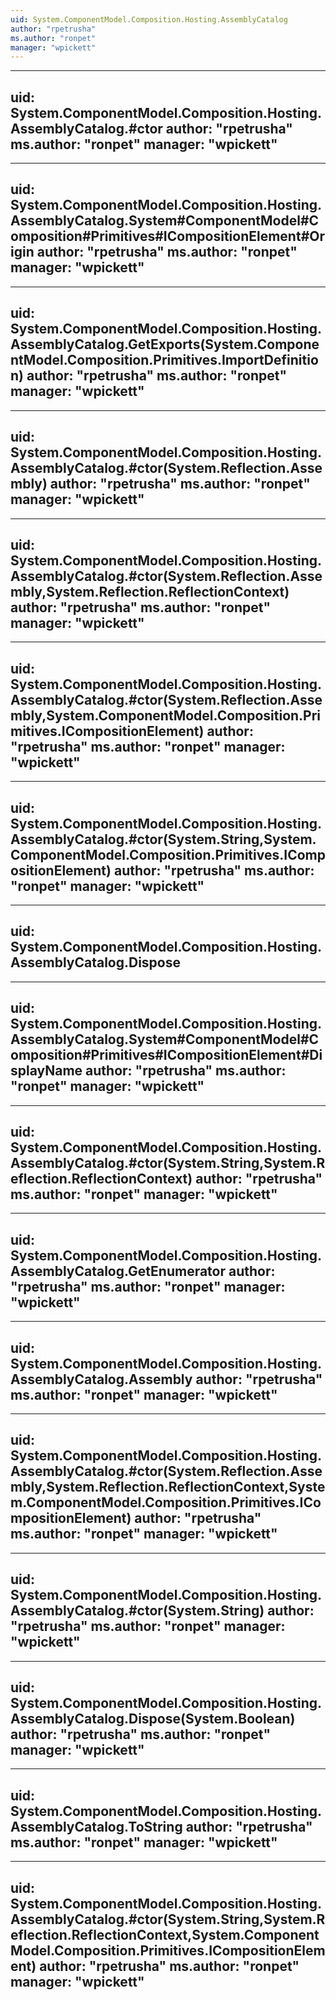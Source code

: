 ```yaml
---
uid: System.ComponentModel.Composition.Hosting.AssemblyCatalog
author: "rpetrusha"
ms.author: "ronpet"
manager: "wpickett"
---
```


---
uid: System.ComponentModel.Composition.Hosting.AssemblyCatalog.#ctor
author: "rpetrusha"
ms.author: "ronpet"
manager: "wpickett"
---

---
uid: System.ComponentModel.Composition.Hosting.AssemblyCatalog.System#ComponentModel#Composition#Primitives#ICompositionElement#Origin
author: "rpetrusha"
ms.author: "ronpet"
manager: "wpickett"
---

---
uid: System.ComponentModel.Composition.Hosting.AssemblyCatalog.GetExports(System.ComponentModel.Composition.Primitives.ImportDefinition)
author: "rpetrusha"
ms.author: "ronpet"
manager: "wpickett"
---

---
uid: System.ComponentModel.Composition.Hosting.AssemblyCatalog.#ctor(System.Reflection.Assembly)
author: "rpetrusha"
ms.author: "ronpet"
manager: "wpickett"
---

---
uid: System.ComponentModel.Composition.Hosting.AssemblyCatalog.#ctor(System.Reflection.Assembly,System.Reflection.ReflectionContext)
author: "rpetrusha"
ms.author: "ronpet"
manager: "wpickett"
---

---
uid: System.ComponentModel.Composition.Hosting.AssemblyCatalog.#ctor(System.Reflection.Assembly,System.ComponentModel.Composition.Primitives.ICompositionElement)
author: "rpetrusha"
ms.author: "ronpet"
manager: "wpickett"
---

---
uid: System.ComponentModel.Composition.Hosting.AssemblyCatalog.#ctor(System.String,System.ComponentModel.Composition.Primitives.ICompositionElement)
author: "rpetrusha"
ms.author: "ronpet"
manager: "wpickett"
---

---
uid: System.ComponentModel.Composition.Hosting.AssemblyCatalog.Dispose
---

---
uid: System.ComponentModel.Composition.Hosting.AssemblyCatalog.System#ComponentModel#Composition#Primitives#ICompositionElement#DisplayName
author: "rpetrusha"
ms.author: "ronpet"
manager: "wpickett"
---

---
uid: System.ComponentModel.Composition.Hosting.AssemblyCatalog.#ctor(System.String,System.Reflection.ReflectionContext)
author: "rpetrusha"
ms.author: "ronpet"
manager: "wpickett"
---

---
uid: System.ComponentModel.Composition.Hosting.AssemblyCatalog.GetEnumerator
author: "rpetrusha"
ms.author: "ronpet"
manager: "wpickett"
---

---
uid: System.ComponentModel.Composition.Hosting.AssemblyCatalog.Assembly
author: "rpetrusha"
ms.author: "ronpet"
manager: "wpickett"
---

---
uid: System.ComponentModel.Composition.Hosting.AssemblyCatalog.#ctor(System.Reflection.Assembly,System.Reflection.ReflectionContext,System.ComponentModel.Composition.Primitives.ICompositionElement)
author: "rpetrusha"
ms.author: "ronpet"
manager: "wpickett"
---

---
uid: System.ComponentModel.Composition.Hosting.AssemblyCatalog.#ctor(System.String)
author: "rpetrusha"
ms.author: "ronpet"
manager: "wpickett"
---

---
uid: System.ComponentModel.Composition.Hosting.AssemblyCatalog.Dispose(System.Boolean)
author: "rpetrusha"
ms.author: "ronpet"
manager: "wpickett"
---

---
uid: System.ComponentModel.Composition.Hosting.AssemblyCatalog.ToString
author: "rpetrusha"
ms.author: "ronpet"
manager: "wpickett"
---

---
uid: System.ComponentModel.Composition.Hosting.AssemblyCatalog.#ctor(System.String,System.Reflection.ReflectionContext,System.ComponentModel.Composition.Primitives.ICompositionElement)
author: "rpetrusha"
ms.author: "ronpet"
manager: "wpickett"
---
